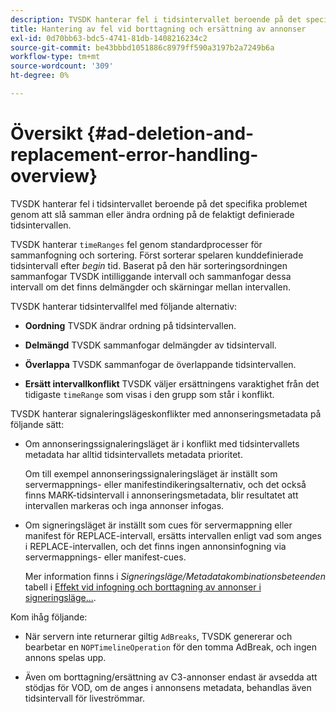 ```yaml
---
description: TVSDK hanterar fel i tidsintervallet beroende på det specifika problemet genom att slå samman eller ändra ordning på de felaktigt definierade tidsintervallen.
title: Hantering av fel vid borttagning och ersättning av annonser
exl-id: 0d70bb63-bdc5-4741-81db-1408216234c2
source-git-commit: be43bbbd1051886c8979ff590a3197b2a7249b6a
workflow-type: tm+mt
source-wordcount: '309'
ht-degree: 0%

---
```


# Översikt {#ad-deletion-and-replacement-error-handling-overview}

TVSDK hanterar fel i tidsintervallet beroende på det specifika problemet genom att slå samman eller ändra ordning på de felaktigt definierade tidsintervallen.

TVSDK hanterar `timeRanges` fel genom standardprocesser för sammanfogning och sortering. Först sorterar spelaren kunddefinierade tidsintervall efter *begin* tid. Baserat på den här sorteringsordningen sammanfogar TVSDK intilliggande intervall och sammanfogar dessa intervall om det finns delmängder och skärningar mellan intervallen.

TVSDK hanterar tidsintervallfel med följande alternativ:

* **Oordning** TVSDK ändrar ordning på tidsintervallen.

* **Delmängd** TVSDK sammanfogar delmängder av tidsintervall.

* **Överlappa** TVSDK sammanfogar de överlappande tidsintervallen.

* **Ersätt intervallkonflikt** TVSDK väljer ersättningens varaktighet från det tidigaste `timeRange` som visas i den grupp som står i konflikt.

TVSDK hanterar signaleringslägeskonflikter med annonseringsmetadata på följande sätt:

* Om annonseringssignaleringsläget är i konflikt med tidsintervallets metadata har alltid tidsintervallets metadata prioritet.

   Om till exempel annonseringssignaleringsläget är inställt som servermappnings- eller manifestindikeringsalternativ, och det också finns MARK-tidsintervall i annonseringsmetadata, blir resultatet att intervallen markeras och inga annonser infogas.
* Om signeringsläget är inställt som cues för servermappning eller manifest för REPLACE-intervall, ersätts intervallen enligt vad som anges i REPLACE-intervallen, och det finns ingen annonsinfogning via servermappnings- eller manifest-cues.

   Mer information finns i *Signeringsläge/Metadatakombinationsbeteenden* tabell i [Effekt vid infogning och borttagning av annonser i signeringsläge...](../../../../tvsdk-2.7-for-android/ad-insertion/delete-replace-content-vod/c-psdk-android-2.7-signaling-mode-metadata-combos-android.md#c_psdk_signaling-mode-metadata-combos-android).

Kom ihåg följande:

* När servern inte returnerar giltig `AdBreaks`, TVSDK genererar och bearbetar en `NOPTimelineOperation` för den tomma AdBreak, och ingen annons spelas upp.

* Även om borttagning/ersättning av C3-annonser endast är avsedda att stödjas för VOD, om de anges i annonsens metadata, behandlas även tidsintervall för liveströmmar.
